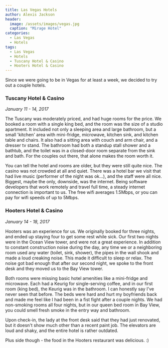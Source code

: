 ```yaml
---
title: Las Vegas Hotels
author: Alexis Jackson
header:
  image: /assets/images/vegas.jpg
  caption: "Mirage Hotel"
categories:
  - Las Vegas
  - Hotels
tags:
  - Las Vegas
  - Hotels
  - Tuscany Hotel & Casino
  - Hooters Hotel & Casino
---
```


Since we were going to be in Vegas for at least a week, we decided to try out a couple hotels.


### Tuscany Hotel & Casino
*January 11 - 14, 2017*

The Tuscany was moderately priced, and had huge rooms for the price. We booked a room with a single king bed, and the room was the size of a studio apartment. It included not only a sleeping area and large bathroom, but a small 'kitchen' area with mini-fridge, microwave, kitchen sink, and kitchen table and chairs. It also had a sitting area with couch and arm chair, and a dresser tv stand. The bathroom had both a standup stall shower and a bathtub, and the toilet was in a closed-door room separate from the sink and bath. For the couples out there, that alone makes the room worth it.

You can tell the hotel and rooms are older, but they were still quite nice. The casino was not crowded at all and quiet. There was a hotel bar we visit that had live music (performer of the night was ok...), and the staff were all nice. Biggest, maybe the only, downside, was the internet. Being software developers that work remotely and travel full time, a steady internet connection is important to us. The free wifi averages 1.5Mbps, or you can pay for wifi speeds of up to 5Mbps.


### Hooters Hotel & Casino
*January 14 - 18, 2017*

Hooters was an experience for us. We originally booked for three nights, and ended up staying four to get some rest while sick. Our first two nights were in the Ocean View tower, and were not a great experience. In addition to constant construction noise during the day, any time we or a neighboring room used any water (toilet, sink, shower), the pipes in the wall shook and made a loud creaking noise. This made it difficult to sleep or relax. The noise got bad enough that after our second night, we spoke to the front desk and they moved us to the Bay View tower.

Both rooms were missing basic hotel amenities like a mini-fridge and microwave. Each had a Keurig for single-serving coffee, and in our first room (king bed), the Keurig was in the bathroom. I can honestly say I've never seen that before. The beds were hard and hurt my boyfriends back and made me feel like I had been in a fist fight after a couple nights. We had non-smoking rooms all four nights, but in our queen bed room in Bay View, you could smell fresh smoke in the entry way and bathroom.

Upon check-in, the lady at the front desk said that they had just renovated, but it doesn't show much other than a recent paint job. The elevators are loud and shaky, and the entire hotel is rather outdated.

Plus side though - the food in the Hooters restaurant was delicious. :)
